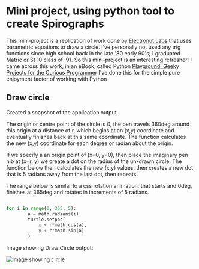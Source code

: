 # Mini project, using python tool to create Spirographs

This mini-project is a replication of work done by [Electronut Labs](http://electronut.in/) that uses parametric equations to draw a circle.
I've personally not used any trig functions since high school back in the late '80 early 90's; I graduated Matric or St 10 class of '91.  So this mini-project is an interesting refresher!
I came across this work, in an eBook, called Python [Playground: Geeky Projects for the Curious Programmer](https://g.co/kgs/quxp9B)
I've done this for the simple pure enjoyment factor of working with Python

## Draw circle

Created a snapshot of the application output

The origin or centre point of the circle is 0, the pen travels 360deg around this origin at a distance of r, which begins at an (x,y) coordinate and eventually finishes back at this same coordinate.  The function calculates the new (x,y) coordinate for each degree or radian about the origin.

If we specify a an origin point of (x=0, y=0), then place the imaginary pen nib at (x+r, y) we create a dot on the radius of the un-drawn circle.  The function below then calculates the new (x,y) values, then creates a new dot that is 5 radians away from the last dot, then repeats.

The range below is similar to a css rotation animation, that starts and 0deg, finishes at 365deg and rotates in increments of 5 radians.

```` python

for i in range(0, 365, 5):
        a = math.radians(i)
        turtle.setpos(
            x + r*math.cos(a),
            y + r*math.sin(a)
        )

````

Image showing Draw Circle output:

![Image showing circle](https://github.com/ddeveloper72/spirographs-py/blob/main/images/drawcircle.png "Image showing Draw Circle output")
